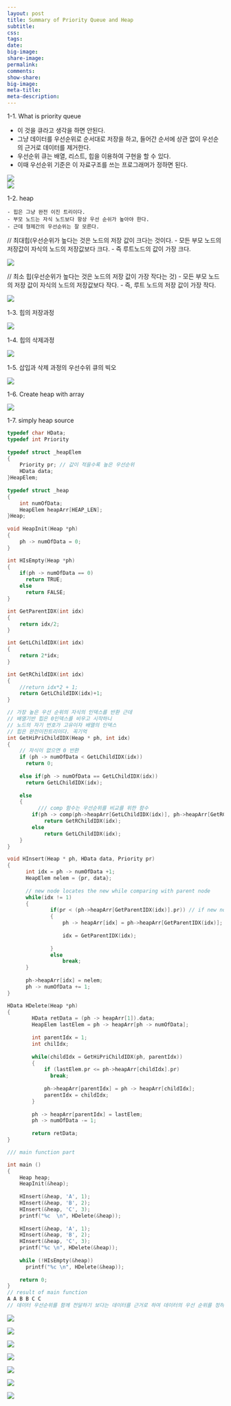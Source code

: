 ```yaml
---
layout: post
title: Summary of Priority Queue and Heap
subtitle:
css:
tags:
date:
big-image:
share-image:
permalink:
comments:
show-share:
big-image:
meta-title:
meta-description:
---
```


1-1. What is priority queue

  - 이 것을 큐라고 생각을 하면 안된다. 
  - 그냥 데이터를 우선순위로 순서대로 저장을 하고, 들어간 순서에 상관 없이 우선순의 근거로 데이터를 제거한다.
  - 우선순위 큐는 배열, 리스트, 힙을 이용하여 구현을 할 수 있다. 
  - 이때 우선순위 기준은 이 자료구조를 쓰는 프로그래머가 정하면 된다. 
  
![](/img/Image/DataStructure/2016-03-28-Priority_Queue/PriorityQueue.png)  
![](/img/Image/DataStructure/2016-03-28-Priority_Queue/PriorityQueue1.png)  
  
1-2. heap

    - 힙은 그냥 완전 이진 트리이다. 
    - 부모 노드는 자식 노드보다 항상 우선 순쉬가 높아야 한다.
    - 근데 형제간의 우선순위는 잘 모른다. 
    
  //  최대힙(우선순위가 높다는 것은 노드의 저장 값이 크다는 것이다. 
      - 모든 부모 노드의 저장값이 자식의 노드의 저장값보다 크다. 
      - 즉 루트노드의 값이 가장 크다. 
  
 ![](/img/Image/DataStructure/2016-03-28-Priority_Queue/PriorityQueue2.png) 
  
  
  // 최소 힙(우선순위가 높다는 것은 노드의 저장 값이 가장 작다는 것)
      - 모든 부모 노드의 저장 값이 자식의 노드의 저장값보다 작다.
      - 즉, 루트 노드의 저장 값이 가장 작다. 
  
  ![](/img/Image/DataStructure/2016-03-28-Priority_Queue/PriorityQueue3.png) 
  
  
 1-3. 힙의 저장과정
  
   ![](/img/Image/DataStructure/2016-03-28-Priority_Queue/PriorityQueue4.png)
  
 1-4. 힙의 삭제과정
 
  ![](/img/Image/DataStructure/2016-03-28-Priority_Queue/PriorityQueue5.png)
  
 1-5. 삽입과 삭제 과정의 우선수위 큐의 빅오 
 
  ![](/img/Image/DataStructure/2016-03-28-Priority_Queue/PriorityQueue6.png)
  
 1-6. Create heap with array
 
 ![](/img/Image/DataStructure/2016-03-28-Priority_Queue/PriorityQueue7.png)
 
 1-7. simply heap source
 
```c
typedef char HData;
typedef int Priority
 
typedef struct _heapElem
{
    Priority pr; // 값이 적을수록 높은 우선순위
    HData data;
}HeapElem;
 
typedef struct _heap
{
    int numOfData;
    HeapElem heapArr[HEAP_LEN];
}Heap;
 
void HeapInit(Heap *ph)
{
    ph -> numOfData = 0;
}

int HIsEmpty(Heap *ph)
{
    if(ph -> numOfData == 0)
      return TRUE;
    else 
      return FALSE;
}

int GetParentIDX(int idx)
{
    return idx/2;
}

int GetLChildIDX(int idx)
{
    return 2*idx;
}

int GetRChildIDX(int idx)
{
    //return idx*2 + 1;
    return GetLChildIDX(idx)+1;
}

// 가장 높은 우선 순위의 자식의 인덱스를 반환 근데 
// 배열기반 힙은 0인덱스를 비우고 시작하니 
// 노드의 자기 번호가 고유이자 배열의 인덱스
// 힙은 완전이진트리이다. 꼭기억
int GetHiPriChildIDX(Heap * ph, int idx)
{
    // 자식이 없으면 0 반환
    if (ph -> numOfData < GetLChildIDX(idx))
      return 0;
      
    else if(ph -> numOfData == GetLChildIDX(idx))
      return GetLChildIDX(idx);
      
    else 
    {
          /// comp 함수는 우선순위를 비교를 위한 함수
        if(ph -> comp(ph->heapArr[GetLChildIDX(idx)], ph->heapArr[GetRChildIDX(idx)] < 0)
            return GetRChildIDX(idx);
        else
            return GetLChildIDX(idx);
    }
}

void HInsert(Heap * ph, HData data, Priority pr)
{
      int idx = ph -> numOfData +1;
      HeapElem nelem = {pr, data};
      
      // new node locates the new while comparing with parent node
      while(idx != 1)
      {
              if(pr < (ph->heapArr[GetParentIDX(idx)].pr)) // if new node is up
              {
                  ph -> heapArr[idx] = ph->heapArr[GetParentIDX(idx)];
                  
                  idx = GetParentIDX(idx);
              
              }
              else 
                  break;
      }
      
      ph->heapArr[idx] = nelem;
      ph -> numOfData += 1;
}

HData HDelete(Heap *ph)
{
        HData retData = (ph -> heapArr[1]).data;
        HeapElem lastElem = ph -> heapArr[ph -> numOfData];
        
        int parentIdx = 1;
        int chilIdx;
        
        while(childIdx = GetHiPriChildIDX(ph, parentIdx))
        {
            if (lastElem.pr <= ph->heapArr[childIdx].pr)
              break;
              
            ph->heapArr[parentIdx] = ph -> heapArr[childIdx];
            parentIdx = childIdx;
        }
        
        ph -> heapArr[parentIdx] = lastElem;
        ph -> numOfData -= 1;
        
        return retData;
}

/// main function part

int main ()
{
    Heap heap;
    HeapInit(&heap);
    
    HInsert(&heap, 'A', 1);
    HInsert(&heap, 'B', 2);
    HInsert(&heap, 'C', 3);
    printf("%c  \n", HDelete(&heap));
    
    HInsert(&heap, 'A', 1);
    HInsert(&heap, 'B', 2);
    HInsert(&heap, 'C', 3);
    printf("%c \n", HDelete(&heap));
    
    while (!HIsEmpty(&heap))
      printf("%c \n", HDelete(&heap));
      
    return 0;
}
// result of main function
A A B B C C
// 데이터 우선순위를 함께 전달하기 보다는 데이터를 근거로 하여 데이터의 우선 순위를 정하는 방식이 더욱 좋을 수도 있다. 
```
![](/img/Image/DataStructure/2016-03-28-Priority_Queue/PriorityQueue8.png)

![](/img/Image/DataStructure/2016-03-28-Priority_Queue/PriorityQueue9.png)

![](/img/Image/DataStructure/2016-03-28-Priority_Queue/PriorityQueue10.png)

![](/img/Image/DataStructure/2016-03-28-Priority_Queue/PriorityQueue11.png)

![](/img/Image/DataStructure/2016-03-28-Priority_Queue/PriorityQueue12.png)

![](/img/Image/DataStructure/2016-03-28-Priority_Queue/PriorityQueue13.png)

![](/img/Image/DataStructure/2016-03-28-Priority_Queue/PriorityQueue14.png)
